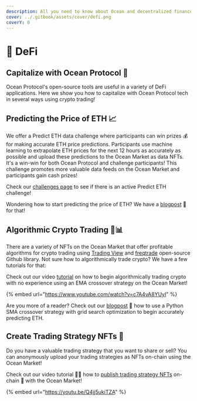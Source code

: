 ```yaml
---
description: All you need to know about Ocean and decentralized finance
cover: ../.gitbook/assets/cover/defi.png
coverY: 0
---
```


# 🤑 DeFi

## Capitalize with Ocean Protocol 💸

Ocean Protocol's open-source tools are useful in a variety of DeFi applications. Here we show you how to capitalize with Ocean Protocol tech in several ways using crypto trading!

## Predicting the Price of ETH 📈

We offer a Predict ETH data challenge where participants can win prizes 💰 for making accurate ETH price predictions. Participants use machine learning to extrapolate ETH prices for the next 12 hours as accurately as possible and upload these predictions to the Ocean Market as data NFTs. It's a win-win for both Ocean Protocol and challenge participants! This challenge promotes more valuable data feeds on the Ocean Market and participants gain cash prizes!

Check our [challenges page](https://oceanprotocol.com/challenges) to see if there is an active Predict ETH challenge!

Wondering how to start predicting the price of ETH? We have a [blogpost](https://blog.oceanprotocol.com/capitalize-with-ocean-protocol-a-predict-eth-tutorial-b2da136633f0?source=search\_post---------0----------------------------) 📖 for that!

## Algorithmic Crypto Trading 🤖📊

There are a variety of NFTs on the Ocean Market that offer profitable algorithms for crypto trading using [Trading View](https://www.tradingview.com) and [freqtrade](http://freqtrade.io) open-source Github library. Not sure how to algorithmically trade crypto? We have a few tutorials for that:

Check out our video [tutorial](https://www.youtube.com/watch?v=c7A4vA8YUyI) on how to begin algorithmically trading crypto with no experience using an EMA crossover strategy on the Ocean Market!

{% embed url="https://www.youtube.com/watch?v=c7A4vA8YUyI" %}

Are you more of a reader? Check out our [blogpost](https://blog.oceanprotocol.com/capitalize-with-ocean-protocol-a-sma-algorithmic-trading-tutorial-a2490661ab85) 📖 how to use a Python SMA crossover strategy with grid search optimization to begin accurately predicting ETH.

## Create Trading Strategy NFTs 📲

Do you have a valuable trading strategy that you want to share or sell? You can anonymously upload your trading strategies as NFTs on-chain using the Ocean Market!

Check out our video tutorial 🧑‍🏫 how to [publish trading strategy NFTs](https://youtu.be/Q4jj5ukiTZA) on-chain 🔗 with the Ocean Market!

{% embed url="https://youtu.be/Q4jj5ukiTZA" %}
